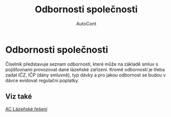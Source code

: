﻿---
    title: "Odbornosti společnosti"
    author: AutoCont
    ms.date: 04/30/2018
    ms.topic: article
    ms.prod: dynamics-nav-2017
    ms.contentlocale: cs-cz
    ms.lasthandoff: 04/30/2018
---

# Odbornosti společnosti

Číselník představuje seznam odborností, které může na základě smluv s pojišťovnami provozovat dané lázeňské zařízení. Kromě odborností je třeba zadat IČZ, IČP (dány smluvně), typ dávky a pro jakou odbornost se budou v dávce evidovat regulační poplatky. 


## <a name="see-also"></a>Viz také
[AC Lázeňské řešení](ac-spa-solution.md)